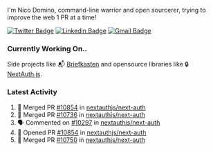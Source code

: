 
I'm Nico Domino, command-line warrior and open sourcerer, trying to improve the web 1 PR at a time!

[![Twitter Badge](https://img.shields.io/badge/-@ndom91-1ca0f1?style=flat-square&labelColor=1ca0f1&logo=twitter&logoColor=white&link=https://twitter.com/ndom91)](https://twitter.com/ndom91) [![Linkedin Badge](https://img.shields.io/badge/-ndom91-blue?style=flat-square&logo=Linkedin&logoColor=white&link=https://www.linkedin.com/in/ndom91/)](https://www.linkedin.com/in/ndom91/) [![Gmail Badge](https://img.shields.io/badge/-yo@ndo.dev-c14438?style=flat-square&logo=mail.ru&logoColor=white&link=mailto:yo@ndo.dev)](mailto:yo@ndo.dev)

### Currently Working On..

Side projects like 📬 [Briefkasten](https://briefkastenhq.com) and opensource libraries like 🔒 [NextAuth.js](https://github.com/nextauthjs/next-auth).

<!--START_SECTION_PROFILE_VIEWS:readme-info-->
<!--END_SECTION_PROFILE_VIEWS:readme-info-->

<!--START_SECTION_DAILY_COMMIT:readme-info-->
<!--END_SECTION_DAILY_COMMIT:readme-info-->

<!--START_SECTION_WEEKLY_COMMIT:readme-info-->
<!--END_SECTION_WEEKLY_COMMIT:readme-info-->

### Latest Activity

<!--START_SECTION:activity-->
1. 🎉 Merged PR [#10854](https://github.com/nextauthjs/next-auth/pull/10854) in [nextauthjs/next-auth](https://github.com/nextauthjs/next-auth)
2. 🎉 Merged PR [#10736](https://github.com/nextauthjs/next-auth/pull/10736) in [nextauthjs/next-auth](https://github.com/nextauthjs/next-auth)
3. 🗣 Commented on [#10297](https://github.com/nextauthjs/next-auth/pull/10297#issuecomment-2101057194) in [nextauthjs/next-auth](https://github.com/nextauthjs/next-auth)
4. 💪 Opened PR [#10854](https://github.com/nextauthjs/next-auth/pull/10854) in [nextauthjs/next-auth](https://github.com/nextauthjs/next-auth)
5. 🎉 Merged PR [#10750](https://github.com/nextauthjs/next-auth/pull/10750) in [nextauthjs/next-auth](https://github.com/nextauthjs/next-auth)
<!--END_SECTION:activity-->
